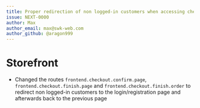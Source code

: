 ```yaml
---
title: Proper redirection of non logged-in customers when accessing checkout routes
issue: NEXT-0000
author: Max
author_email: max@swk-web.com
author_github: @aragon999
---
```

# Storefront
* Changed the routes `frontend.checkout.confirm.page`, `frontend.checkout.finish.page` and `frontend.checkout.finish.order` to redirect non logged-in customers to the login/registration page and afterwards back to the previous page
